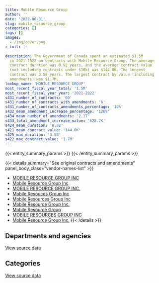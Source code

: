 ```yaml
---
title: Mobile Resource Group
author: ''
date: '2022-08-31'
slug: mobile_resource_group
categories: []
tags: []
images:
  - /img/cover.png
r_init: |-
  
description: The Government of Canada spent an estimated $1.5M
  in 2021-2022 on contracts with Mobile Resource Group. The average
  contract duration was 0.92 years, and the average contract value
  (not including contracts under $10k) was $144.0K. The longest
  contract was 3.58 years. The largest contract by value (including
  amendments) was $1.7M.
lookup_name: 'MOBILE RESOURCE GROUP'
most_recent_fiscal_year_total: '1.5M'
most_recent_fiscal_year_year: '2021-2022'
s431_number_of_contracts: '60'
s431_number_of_contracts_with_amendments: '6'
s431_number_of_contracts_amendments_percentage: '10%'
s432_mean_amendment_increase_percentage: '126%'
s434_mean_number_of_amendments: '2.17'
s433_total_amendment_increase_value: '628.7K'
s424_mean_duration: '0.92'
s421_mean_contract_value: '144.0K'
s425_max_duration: '3.58'
s422_max_contract_value: '1.7M'
---
```


<script src="/rmarkdown-libs/htmlwidgets/htmlwidgets.js"></script>
<link href="/rmarkdown-libs/datatables-css/datatables-crosstalk.css" rel="stylesheet" />
<script src="/rmarkdown-libs/datatables-binding/datatables.js"></script>
<script src="/rmarkdown-libs/jquery/jquery-3.6.0.min.js"></script>
<link href="/rmarkdown-libs/dt-core-bootstrap/css/dataTables.bootstrap.min.css" rel="stylesheet" />
<link href="/rmarkdown-libs/dt-core-bootstrap/css/dataTables.bootstrap.extra.css" rel="stylesheet" />
<script src="/rmarkdown-libs/dt-core-bootstrap/js/jquery.dataTables.min.js"></script>
<script src="/rmarkdown-libs/dt-core-bootstrap/js/dataTables.bootstrap.min.js"></script>
<link href="/rmarkdown-libs/crosstalk/css/crosstalk.min.css" rel="stylesheet" />
<script src="/rmarkdown-libs/crosstalk/js/crosstalk.min.js"></script>
<script src="/rmarkdown-libs/htmlwidgets/htmlwidgets.js"></script>
<link href="/rmarkdown-libs/datatables-css/datatables-crosstalk.css" rel="stylesheet" />
<script src="/rmarkdown-libs/datatables-binding/datatables.js"></script>
<script src="/rmarkdown-libs/jquery/jquery-3.6.0.min.js"></script>
<link href="/rmarkdown-libs/dt-core-bootstrap/css/dataTables.bootstrap.min.css" rel="stylesheet" />
<link href="/rmarkdown-libs/dt-core-bootstrap/css/dataTables.bootstrap.extra.css" rel="stylesheet" />
<script src="/rmarkdown-libs/dt-core-bootstrap/js/jquery.dataTables.min.js"></script>
<script src="/rmarkdown-libs/dt-core-bootstrap/js/dataTables.bootstrap.min.js"></script>
<link href="/rmarkdown-libs/crosstalk/css/crosstalk.min.css" rel="stylesheet" />
<script src="/rmarkdown-libs/crosstalk/js/crosstalk.min.js"></script>

{{< entity_summary_params >}}
{{< /entity_summary_params >}}

{{< details summary="See original contracts and amendments" panel_body_class="vendor-names-list" >}}
- [MOBILE RESOURCE GROUP INC](https://search.open.canada.ca/en/ct/?sort=contract_value_f%20desc&page=1&search_text=%22MOBILE%20RESOURCE%20GROUP%20INC%22)
- [Mobile Resource Group Inc](https://search.open.canada.ca/en/ct/?sort=contract_value_f%20desc&page=1&search_text=%22Mobile%20Resource%20Group%20Inc%22)
- [MOBILE RESOURCE GROUP INC.](https://search.open.canada.ca/en/ct/?sort=contract_value_f%20desc&page=1&search_text=%22MOBILE%20RESOURCE%20GROUP%20INC.%22)
- [Mobile Resouces Group Inc](https://search.open.canada.ca/en/ct/?sort=contract_value_f%20desc&page=1&search_text=%22Mobile%20Resouces%20Group%20Inc%22)
- [Mobile Resources Group Inc](https://search.open.canada.ca/en/ct/?sort=contract_value_f%20desc&page=1&search_text=%22Mobile%20Resources%20Group%20Inc%22)
- [Mobile Resource Group Inc.](https://search.open.canada.ca/en/ct/?sort=contract_value_f%20desc&page=1&search_text=%22Mobile%20Resource%20Group%20Inc.%22)
- [Mobile Resource Group](https://search.open.canada.ca/en/ct/?sort=contract_value_f%20desc&page=1&search_text=%22Mobile%20Resource%20Group%22)
- [MOBILE RESOURCES GROUP INC](https://search.open.canada.ca/en/ct/?sort=contract_value_f%20desc&page=1&search_text=%22MOBILE%20RESOURCES%20GROUP%20INC%22)
- [Mobile Resource Group inc.](https://search.open.canada.ca/en/ct/?sort=contract_value_f%20desc&page=1&search_text=%22Mobile%20Resource%20Group%20inc.%22)
{{< /details >}}

## Departments and agencies

<div id="htmlwidget-1" style="width:100%;height:auto;" class="datatables html-widget"></div>
<script type="application/json" data-for="htmlwidget-1">{"x":{"style":"bootstrap","filter":"none","vertical":false,"data":[["<a href=\"/departments/aandc-aadnc/\">Crown-Indigenous Relations and Northern Affairs Canada<\/a>","<a href=\"/departments/cer-rec/\">Canada Energy Regulator<\/a>","<a href=\"/departments/chrc-ccdp/\">Canadian Human Rights Commission<\/a>","<a href=\"/departments/cihr-irsc/\">Canadian Institutes of Health Research<\/a>","<a href=\"/departments/cnsc-ccsn/\">Canadian Nuclear Safety Commission<\/a>","<a href=\"/departments/dnd-mdn/\">National Defence<\/a>","<a href=\"/departments/ec/\">Environment and Climate Change Canada<\/a>","<a href=\"/departments/esdc-edsc/\">Employment and Social Development Canada<\/a>","<a href=\"/departments/isc-sac/\">Indigenous Services Canada<\/a>","<a href=\"/departments/nserc-crsng/\">Natural Sciences and Engineering Research Council of Canada<\/a>","<a href=\"/departments/pwgsc-tpsgc/\">Public Services and Procurement Canada<\/a>","<a href=\"/departments/rcmp-grc/\">Royal Canadian Mounted Police<\/a>","<a href=\"/departments/vac-acc/\">Veterans Affairs Canada<\/a>"],[147073.33,null,null,null,null,438449.28,273921.46,null,147073.33,null,352801.9,24627.25,null],[183778.81,null,null,null,null,70369.62,479690.21,null,148288.81,null,232509.65,null,null],[null,73365.25,null,null,null,225905.73,478379.58,42508.49,88459.99,null,152011.19,null,null],[92957.32,24998.99,24015.9,56539.1,39550.01,229488.26,478379.58,145005.59,81789.66,67619.2,189440.35,null,58891.5]],"container":"<table class=\"table table-striped table-hover row-border order-column display\">\n  <thead>\n    <tr>\n      <th>Department<\/th>\n      <th>2018-2019<\/th>\n      <th>2019-2020<\/th>\n      <th>2020-2021<\/th>\n      <th>2021-2022<\/th>\n    <\/tr>\n  <\/thead>\n<\/table>","options":{"order":[[4,"desc"]],"pageLength":10,"autoWidth":true,"columnDefs":[{"targets":1,"render":"function(data, type, row, meta) {\n    return type !== 'display' ? data : DTWidget.formatCurrency(data, \"$\", 2, 3, \",\", \".\", true, null);\n  }"},{"targets":2,"render":"function(data, type, row, meta) {\n    return type !== 'display' ? data : DTWidget.formatCurrency(data, \"$\", 2, 3, \",\", \".\", true, null);\n  }"},{"targets":3,"render":"function(data, type, row, meta) {\n    return type !== 'display' ? data : DTWidget.formatCurrency(data, \"$\", 2, 3, \",\", \".\", true, null);\n  }"},{"targets":4,"render":"function(data, type, row, meta) {\n    return type !== 'display' ? data : DTWidget.formatCurrency(data, \"$\", 2, 3, \",\", \".\", true, null);\n  }"},{"width":"16%","targets":[1,2,3,4]},{"className":"dt-right","targets":[1,2,3,4]}],"orderClasses":false}},"evals":["options.columnDefs.0.render","options.columnDefs.1.render","options.columnDefs.2.render","options.columnDefs.3.render"],"jsHooks":[]}</script>
<p class="text-right">
<a href="https://github.com/GoC-Spending/contracts-data/tree/main/data/out/vendors/mobile_resource_group/summary_by_fiscal_year_by_department.csv" class="source-data-link btn btn-link">View source data</a>
</p>

## Categories

<div id="htmlwidget-2" style="width:100%;height:auto;" class="datatables html-widget"></div>
<script type="application/json" data-for="htmlwidget-2">{"x":{"style":"bootstrap","filter":"none","vertical":false,"data":[["<a href=\"/categories/facilities_and_construction/\">Facilities and construction<\/a>","<a href=\"/categories/professional_services/\">Professional services<\/a>"],[193340.2,1190606.35],[193869.9,920767.2],[189953.65,870676.58],[252881.33,1235794.13]],"container":"<table class=\"table table-striped table-hover row-border order-column display\">\n  <thead>\n    <tr>\n      <th>Category<\/th>\n      <th>2018-2019<\/th>\n      <th>2019-2020<\/th>\n      <th>2020-2021<\/th>\n      <th>2021-2022<\/th>\n    <\/tr>\n  <\/thead>\n<\/table>","options":{"order":[[4,"desc"]],"dom":"t","pageLength":30,"autoWidth":true,"columnDefs":[{"targets":1,"render":"function(data, type, row, meta) {\n    return type !== 'display' ? data : DTWidget.formatCurrency(data, \"$\", 2, 3, \",\", \".\", true, null);\n  }"},{"targets":2,"render":"function(data, type, row, meta) {\n    return type !== 'display' ? data : DTWidget.formatCurrency(data, \"$\", 2, 3, \",\", \".\", true, null);\n  }"},{"targets":3,"render":"function(data, type, row, meta) {\n    return type !== 'display' ? data : DTWidget.formatCurrency(data, \"$\", 2, 3, \",\", \".\", true, null);\n  }"},{"targets":4,"render":"function(data, type, row, meta) {\n    return type !== 'display' ? data : DTWidget.formatCurrency(data, \"$\", 2, 3, \",\", \".\", true, null);\n  }"},{"width":"16%","targets":[1,2,3,4]},{"className":"dt-right","targets":[1,2,3,4]}],"orderClasses":false,"lengthMenu":[10,25,30,50,100]}},"evals":["options.columnDefs.0.render","options.columnDefs.1.render","options.columnDefs.2.render","options.columnDefs.3.render"],"jsHooks":[]}</script>
<p class="text-right">
<a href="https://github.com/GoC-Spending/contracts-data/tree/main/data/out/vendors/mobile_resource_group/summary_by_fiscal_year_by_category.csv" class="source-data-link btn btn-link">View source data</a>
</p>
